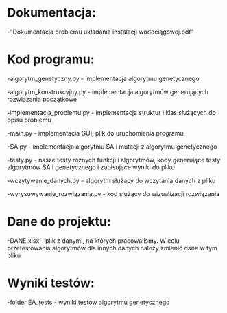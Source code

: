 # Dokumentacja:

-"Dokumentacja problemu układania instalacji wodociągowej.pdf"

# Kod programu:

-algorytm_genetyczny.py - implementacja algorytmu genetycznego

-algorytm_konstrukcyjny.py - implementacja algorytmów generujących rozwiązania początkowe

-implementacja_problemu.py - implementacja struktur i klas służących do opisu problemu

-main.py - implementacja GUI, plik do uruchomienia programu

-SA.py - implementacja algorytmu SA i mutacji z algorytmu genetycznego

-testy.py - nasze testy różnych funkcji i algorytmów, kody generujące testy algorytmów SA i genetycznego i zapisujące wyniki do pliku

-wczytywanie_danych.py - algorytm służący do wczytania danych z pliku

-wyrysowywanie_rozwiązania.py - kod służący do wizualizacji rozwiązania


# Dane do projektu:

-DANE.xlsx - plik z danymi, na których pracowaliśmy. W celu przetestowania algorytmów dla innych danych należy zmienić dane w tym pliku


# Wyniki testów:

-folder EA_tests - wyniki testów algorytmu genetycznego
